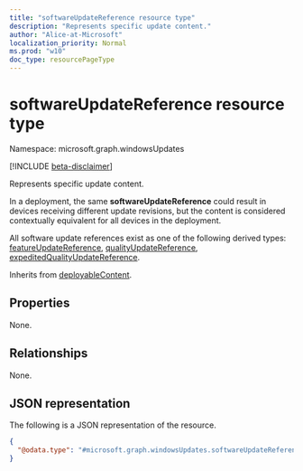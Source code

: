 ```yaml
---
title: "softwareUpdateReference resource type"
description: "Represents specific update content."
author: "Alice-at-Microsoft"
localization_priority: Normal
ms.prod: "w10"
doc_type: resourcePageType
---
```


# softwareUpdateReference resource type

Namespace: microsoft.graph.windowsUpdates

[!INCLUDE [beta-disclaimer](../../includes/beta-disclaimer.md)]

Represents specific update content.

In a deployment, the same **softwareUpdateReference** could result in devices receiving different update revisions, but the content is considered contextually equivalent for all devices in the deployment.

All software update references exist as one of the following derived types: [featureUpdateReference](../resources/windowsupdates-featureupdatereference.md),  [qualityUpdateReference](../resources/windowsupdates-qualityupdatereference.md), [expeditedQualityUpdateReference](../resources/windowsupdates-expeditedqualityupdatereference.md).

Inherits from [deployableContent](../resources/windowsupdates-deployablecontent.md).

## Properties
None.

## Relationships
None.

## JSON representation
The following is a JSON representation of the resource.
<!-- {
  "blockType": "resource",
  "@odata.type": "microsoft.graph.windowsUpdates.softwareUpdateReference"
}
-->
``` json
{
  "@odata.type": "#microsoft.graph.windowsUpdates.softwareUpdateReference"
}
```

